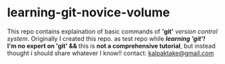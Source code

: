 # learning-git-novice-volume
This repo contains explaination of basic commands of <strong>'git'</strong> <i>version control system</i>. 
Originally I created this repo. as test repo while <i><strong>learning 'git'!</strong></i>  
<strong>I'm no expert on 'git' && </strong> this is <strong>not a comprehensive tutorial</strong>, but instead thought i should share whatever I know!!
contact: kalpaktake@gmail.com
